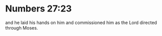 # Numbers 27:23

and he laid his hands on him and commissioned him as the Lord directed through Moses.
